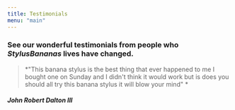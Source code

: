```yaml
---
title: Testimonials
menu: "main"
---
```

### See our wonderful testimonials from people who *StylusBananas* lives have changed.

> *"This banana stylus is the best thing that ever happened to me I bought one on Sunday and I didn't think it would work but is does you should all try this banana stylus it will blow your mind" *

#####  ***John Robert Dalton III***
